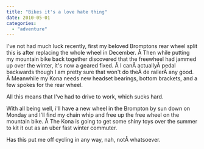 ```yaml
---
title: "Bikes it's a love hate thing"
date: 2010-05-01
categories: 
  - "adventure"
---
```


I've not had much luck recently, first my beloved Bromptons rear wheel split this is after replacing the whole wheel in December. Â Then while putting my mountain bike back together discovered that the freewheel had jammed up over the winter, it's now a geared fixed. Â I canÂ actuallyÂ pedal backwards though I am pretty sure that won't do theÂ de railerÂ any good. Â Meanwhile my Kona needs new headset bearings, bottom brackets, and a few spokes for the rear wheel.

All this means that I've had to drive to work, which sucks hard.

With all being well, i'll have a new wheel in the Brompton by sun down on Monday and I'll find my chain whip and free up the free wheel on the mountain bike. Â The Kona is going to get some shiny toys over the summer to kit it out as an uber fast winter commuter.

Has this put me off cycling in any way, nah, notÂ whatsoever.
